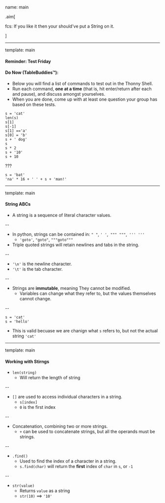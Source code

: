 name: main

.aim[<div>
  fcs: If you like it then your should've put a String on it.
  </div>]

---
template: main

#### Reminder: Test Friday

#### Do Now (TableBuddies™):
- Below you will find a list of commands to test out in the Thonny Shell.
- Run each command, **one at a time** (that is, hit enter/return after each and pause), and discuss amongst yourselves.
- When you are done, come up with at least one question your group has based on these tests.
```
s = 'cat'
len(s)
s[1]
s[-1]
s[1] =='a'
s[0] = 'b'
s + ' dog'
s
s * 2
s + '10'
s + 10
```

???
```
s = 'bat'
'na' * 16 + ' ' + s + 'man!'
```

---
template: main

#### String ABCs
- A string is a sequence of literal character values.

--
- In python, strings can be contained in: `" "`, `' '`,` """ """`,` ''' '''`
  - `'goto'`, `"goto"`, `"""goto"""`
- Triple quoted strings will retain newlines and tabs in the string.

--
- `'\n'` is the newline character.
- `'\t'` is the tab character.

--
- Strings are __immutable__, meaning They cannot be modified.
  - Variables can change what they refer to, but the values themselves cannot change.

--
```
s = 'cat'
s = 'hello'
```
  - This is valid becuase we are chanign what `s` refers to, but not the actual string `'cat'`

---
template: main

#### Working with Stirngs
- `len(string)`
  - Will return the length of string

--
- `[]` are used to access individual characters in a string.
  - `s[index]`
  - `0` is the first index

--
- Concatenation, combining two or more strings.
  - `+` can be used to concatenate strings, but all the operands must be strings.

--
- `.find()`
  - Used to find the index of a character in a string.
  - `s.find(char)` will return the __first__ index of `char` in `s`, or `-1`

--
- `str(value)`
  - Returns `value` as a string
  - `str(10)` ==> `'10'`

<!--
```
'a' < 'A'
'abba' < 'b'
'z' < 'A'
'0' < '9'
'0' < 'A'
```
-->

